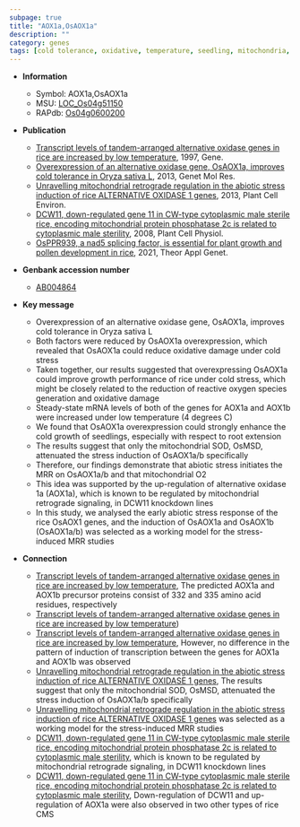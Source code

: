```yaml
---
subpage: true
title: "AOX1a,OsAOX1a"
description: ""
category: genes
tags: [cold tolerance, oxidative, temperature, seedling, mitochondria, growth, cold stress, root, abiotic stress]
---
```


* **Information**  
    + Symbol: AOX1a,OsAOX1a  
    + MSU: [LOC_Os04g51150](http://rice.plantbiology.msu.edu/cgi-bin/ORF_infopage.cgi?orf=LOC_Os04g51150)  
    + RAPdb: [Os04g0600200](http://rapdb.dna.affrc.go.jp/viewer/gbrowse_details/irgsp1?name=Os04g0600200)  

* **Publication**  
    + [Transcript levels of tandem-arranged alternative oxidase genes in rice are increased by low temperature](http://www.ncbi.nlm.nih.gov/pubmed?term=Transcript+levels+of+tandem-arranged+alternative+oxidase+genes+in+rice+are+increased+by+low+temperature%5BTitle%5D), 1997, Gene.
    + [Overexpression of an alternative oxidase gene, OsAOX1a, improves cold tolerance in Oryza sativa L](http://www.ncbi.nlm.nih.gov/pubmed?term=Overexpression+of+an+alternative+oxidase+gene,+OsAOX1a,+improves+cold+tolerance+in+Oryza+sativa+L%5BTitle%5D), 2013, Genet Mol Res.
    + [Unravelling mitochondrial retrograde regulation in the abiotic stress induction of rice ALTERNATIVE OXIDASE 1 genes](http://www.ncbi.nlm.nih.gov/pubmed?term=Unravelling+mitochondrial+retrograde+regulation+in+the+abiotic+stress+induction+of+rice+ALTERNATIVE+OXIDASE+1+genes%5BTitle%5D), 2013, Plant Cell Environ.
    + [DCW11, down-regulated gene 11 in CW-type cytoplasmic male sterile rice, encoding mitochondrial protein phosphatase 2c is related to cytoplasmic male sterility](http://www.ncbi.nlm.nih.gov/pubmed?term=DCW11,+down-regulated+gene+11+in+CW-type+cytoplasmic+male+sterile+rice,+encoding+mitochondrial+protein+phosphatase+2c+is+related+to+cytoplasmic+male+sterility%5BTitle%5D), 2008, Plant Cell Physiol.
    + [OsPPR939, a nad5 splicing factor, is essential for plant growth and pollen development in rice](http://www.ncbi.nlm.nih.gov/pubmed?term=OsPPR939,+a+nad5+splicing+factor,+is+essential+for+plant+growth+and+pollen+development+in+rice%5BTitle%5D), 2021, Theor Appl Genet.

* **Genbank accession number**  
    + [AB004864](http://www.ncbi.nlm.nih.gov/nuccore/AB004864)

* **Key message**  
    + Overexpression of an alternative oxidase gene, OsAOX1a, improves cold tolerance in Oryza sativa L
    + Both factors were reduced by OsAOX1a overexpression, which revealed that OsAOX1a could reduce oxidative damage under cold stress
    + Taken together, our results suggested that overexpressing OsAOX1a could improve growth performance of rice under cold stress, which might be closely related to the reduction of reactive oxygen species generation and oxidative damage
    + Steady-state mRNA levels of both of the genes for AOX1a and AOX1b were increased under low temperature (4 degrees C)
    + We found that OsAOX1a overexpression could strongly enhance the cold growth of seedlings, especially with respect to root extension
    + The results suggest that only the mitochondrial SOD, OsMSD, attenuated the stress induction of OsAOX1a/b specifically
    + Therefore, our findings demonstrate that abiotic stress initiates the MRR on OsAOX1a/b and that mitochondrial O2
    + This idea was supported by the up-regulation of alternative oxidase 1a (AOX1a), which is known to be regulated by mitochondrial retrograde signaling, in DCW11 knockdown lines
    + In this study, we analysed the early abiotic stress response of the rice OsAOX1 genes, and the induction of OsAOX1a and OsAOX1b (OsAOX1a/b) was selected as a working model for the stress-induced MRR studies

* **Connection**  
    + [Transcript levels of tandem-arranged alternative oxidase genes in rice are increased by low temperature](http://www.ncbi.nlm.nih.gov/pubmed?term=Transcript+levels+of+tandem-arranged+alternative+oxidase+genes+in+rice+are+increased+by+low+temperature%5BTitle%5D), The predicted AOX1a and AOX1b precursor proteins consist of 332 and 335 amino acid residues, respectively
    + [Transcript levels of tandem-arranged alternative oxidase genes in rice are increased by low temperature](4+degrees+C))
    + [Transcript levels of tandem-arranged alternative oxidase genes in rice are increased by low temperature](http://www.ncbi.nlm.nih.gov/pubmed?term=Transcript+levels+of+tandem-arranged+alternative+oxidase+genes+in+rice+are+increased+by+low+temperature%5BTitle%5D), However, no difference in the pattern of induction of transcription between the genes for AOX1a and AOX1b was observed
    + [Unravelling mitochondrial retrograde regulation in the abiotic stress induction of rice ALTERNATIVE OXIDASE 1 genes](http://www.ncbi.nlm.nih.gov/pubmed?term=Unravelling+mitochondrial+retrograde+regulation+in+the+abiotic+stress+induction+of+rice+ALTERNATIVE+OXIDASE+1+genes%5BTitle%5D), The results suggest that only the mitochondrial SOD, OsMSD, attenuated the stress induction of OsAOX1a/b specifically
    + [Unravelling mitochondrial retrograde regulation in the abiotic stress induction of rice ALTERNATIVE OXIDASE 1 genes](OsAOX1a/b) was selected as a working model for the stress-induced MRR studies
    + [DCW11, down-regulated gene 11 in CW-type cytoplasmic male sterile rice, encoding mitochondrial protein phosphatase 2c is related to cytoplasmic male sterility](AOX1a), which is known to be regulated by mitochondrial retrograde signaling, in DCW11 knockdown lines
    + [DCW11, down-regulated gene 11 in CW-type cytoplasmic male sterile rice, encoding mitochondrial protein phosphatase 2c is related to cytoplasmic male sterility](http://www.ncbi.nlm.nih.gov/pubmed?term=DCW11,+down-regulated+gene+11+in+CW-type+cytoplasmic+male+sterile+rice,+encoding+mitochondrial+protein+phosphatase+2c+is+related+to+cytoplasmic+male+sterility%5BTitle%5D), Down-regulation of DCW11 and up-regulation of AOX1a were also observed in two other types of rice CMS



